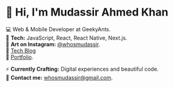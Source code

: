 # 👋 Hi, I'm Mudassir Ahmed Khan

💻 Web & Mobile Developer at GeekyAnts.  
🚀 **Tech:** JavaScript, React, React Native, Next.js.  
🎨 **Art on Instagram:** [@whosmudassir](https://www.instagram.com/whosmudassir/).  
📝 [Tech Blog](https://whosmudassir.hashnode.dev/)  
💼 [Portfolio](https://whosmudassir.vercel.app/).  

⚡️ **Currently Crafting:** Digital experiences and beautiful code.  
📧 **Contact me:** whosmudassir@gmail.com.
